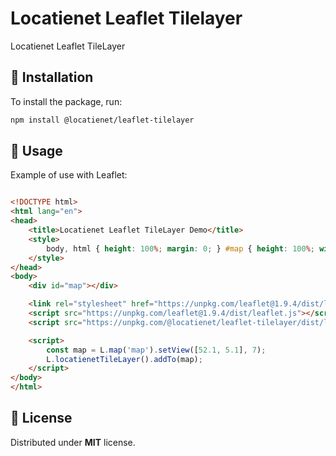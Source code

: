 # Locatienet Leaflet Tilelayer

Locatienet Leaflet TileLayer

## 🚀 Installation

To install the package, run:

```sh
npm install @locatienet/leaflet-tilelayer
```

## 📖 Usage

Example of use with Leaflet:

```html

<!DOCTYPE html>
<html lang="en">
<head>
    <title>Locatienet Leaflet TileLayer Demo</title>
    <style>
        body, html { height: 100%; margin: 0; } #map { height: 100%; width: 100%; }
    </style>
</head>
<body>
    <div id="map"></div> 

    <link rel="stylesheet" href="https://unpkg.com/leaflet@1.9.4/dist/leaflet.css" />
    <script src="https://unpkg.com/leaflet@1.9.4/dist/leaflet.js"></script>
    <script src="https://unpkg.com/@locatienet/leaflet-tilelayer/dist/leaflet-tilelayer.js?apikey=YOUR_API_KEY_HERE"></script>

    <script>
        const map = L.map('map').setView([52.1, 5.1], 7);
        L.locatienetTileLayer().addTo(map);
    </script>
</body>
</html>

```

## 📜 License

Distributed under **MIT** license.
